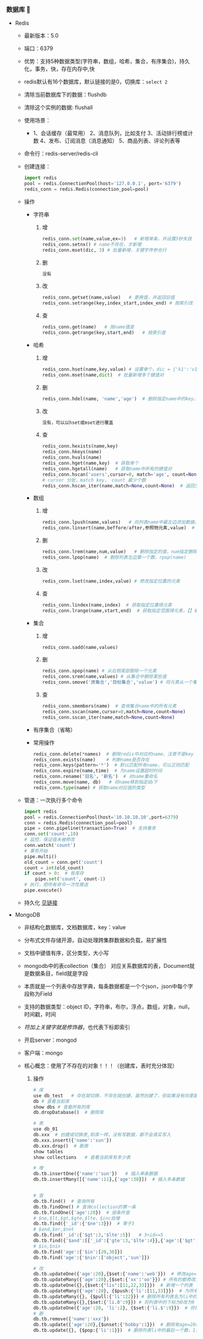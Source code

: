 ### 数据库 :black_flag:

- Redis

  - 最新版本：5.0

  - 端口：6379

  - 优势：支持5种数据类型(字符串，数组，哈希，集合，有序集合)，持久化，事务，快，存在内存中,快

  - redis默认有16个数据库，默认链接的是0，切换库：`select 2`

  - 清除当前数据库下的数据：flushdb

  - 清除这个实例的数据: flushall

  - 使用场景：

    - 1、会话缓存（最常用）
      2、消息队列，比如支付
      3、活动排行榜或计数
      4、发布、订阅消息（消息通知）
      5、商品列表、评论列表等

  - 命令行：redis-server/redis-cli

  - 创建连接：

    ```python
    import redis
    pool = redis.ConnectionPool(host='127.0.0.1', port='6379')
    redis_conn = redis.Redis(connection_pool=pool)
    ```

  - 操作

    - 字符串

       1. 增

          ```python
          redis_conn.set(name,value,ex=3)   # 新增单条，并设置3秒失效
          redis_conn.setnx() # name不存在，才新增
          redis_conn.mset(dic, 3) # 批量新增，关键字传参也行
          ```

      2. 删

         ```python
         没有
         ```

      3. 改

         ```python
         redis_conn.getset(name,value)   # 更换值，并返回旧值
         redis_conn.setrange(key,index_start,index_end) # 按索引改
         ```

      4. 查

         ```python
         redis_conn.get(name)   # 按name值查
         redis_conn.getrange(key,start,end)   # 按索引查
         ```

    - 哈希

      1. 增

         ```python
         redis_conn.hset(name,key,value) # 设置单个，dic = {'k1':'v1'},如果key存在，则修改
         redis_conn.mset(name,dict)  # 批量新增多个键值对
         ```

      2. 删

         ```python
         redis_conn.hdel(name, 'name','age')  # 删除指定name中的key，可以是多个key
         ```

      3. 改

         ```python
         没有，可以以hset或mset进行覆盖
         ```

      4. 查

         ```python
         redis_conn.hexists(name,key)
         redis_conn.hkeys(name)
         redis_conn.hvals(name)
         redis_conn.hget(name,key)  # 获取单个
         redis_conn.hgetall(name)   # 获取name中所有的键值对
         redis_conn.hscan('users',cursor=0, match='age', count=None)  # 数据量大，迭代获取数据
         # cursor 分批，match key， count 最少个数
         redis_conn.hscan_iter(name,match=None,count=None)  # 返回生成器
         ```

    - 数组

      1. 增

         ```python
         redis_conn.lpush(name,values)   # 向列表name中最左边添加数据，rpush最右边添加
         redis_conn.linsert(name,beffore/after,参照物元素,value)  # 向指定元素前后插入元素
         ```

      2. 删

         ```python
         redis_conn.lrem(name,num,value)   # 删除指定的值，num指定删除相同值得个数
         redis_conn.lpop(name)  # 删除列表左边第一个数，rpop(name)
         ```

      3. 改

         ```python
         redis_conn.lset(name,index,value) # 修改指定位置的元素
         ```

      4. 查

         ```python
         redis_conn.lindex(name,index)  # 获取指定位置得元素
         redis_conn.lrange(name,start,end)  # 获取指定范围得元素，【】索引前后包
         ```

    - 集合

      1. 增

         ```python
         redis_conn.sadd(name,values)
         ```

      2. 删

         ```python
         redis_conn.spop(name) # 从右侧尾部删除一个元素
         redis_conn.srem(name,values) # 从集合中删除某些值
         redis_conn.smove('原集合','目标集合','value') # 将元素从一个集合移到另一个集合
         ```

      3. 查

         ```python
         redis_conn.smembers(name)  # 查询集合name中的所有元素
         redis_conn.sscan(name,cursor=0,match=None,count=None)
         redis_conn.sscan_iter(name,match=None,count=None)
         ```

    - 有序集合（省略）

    - 常用操作

      ```python
      redis_conn.delete(*names)  # 删除redis中对应的name，注意不是key
      redis_conn.exists(name)    # 判断name是否存在
      redis_conn.keys(pattern='*')  # 默认匹配所有name，可以正则匹配
      redis_conn.expire(name,time)  # 为name设置超时时间
      redis_conn.rename('旧名'，'新名')  # 对name重命名
      redis_conn.move(name, db)   # 将name移到指定db下
      redis_conn.type(name) # 获取name对应值的类型
      ```

  - 管道：一次执行多个命令

    ```python
    import redis
    pool = redis.ConnectionPool(host='10.10.10.10',port=6379)
    conn = redis.Redis(connection_pool=pool)
    pipe = conn.pipeline(transaction=True)  # 支持事务
    conn.set('count',10)
    # 监控，保证值未被修改
    conn.watch('count')
    # 事务开始
    pipe.multi()
    old_count = conn.get('count')
    count = int(old_count)
    if count > 0:  # 有库存
        pipe.set('count', count-1)
    # 执行，把所有命令一次性推送
    pipe.execute()
    ```

  - 持久化 [见链接](https://blog.csdn.net/middleware2018/article/details/80355418)

- MongoDB

  - 非结构化数据库，文档数据库，key：value
  - 分布式文件存储开源，自动处理跨集群数据和负载，易扩展性
  - 文档中键值有序，区分类型，大小写
  - mongodb中的表collection（集合） 对应关系数据库的表，Document就是数据条目，field就是字段
  - 本质就是一个列表中存放字典，每条数据都是一个个json，json中每个字段称为Field
  - 支持的数据类型：object ID，字符串，布尔，浮点，数组，对象，null，时间戳，时间
  - $符加上关键字就是修饰器，$也代表下标即索引

  - 开启server：mongod

  - 客户端：mongo

  - 核心概念：使用了不存在的对象！！！（创建库，表时充分体现）

     1. 操作

        ```python
        # 库
        use db_test   # 存在就切换，不存在就创建，虽然创建了，但如果没有向里面写入数据，还是无效
        db # 查看当前库
        show dbs # 查看所有的库
        db.dropDatabase()  # 删除库
        
        # 表
        use db_01
        db.xxx  # 创建或切换表,和库一样，没有写数据，都不会真实写入
        db.xxx.insert({'name':'sun'})
        db.xxx.drop()  # 删表
        show tables
        show collections   # 查看当前库有多少表
        
        # 增
        db.tb.insertOne({'name':'sun'})   # 插入单条数据
        db.tb.insertMany([{'name':11},{'age':30}])  # 插入多条数据
        
        
        # 查
        db.tb.find()  # 查询所有
        db.tb.findOne() # 查询collection的第一条
        db.tb.findOne({'age':20})  # 按条件查
        # $ne,$lt,$gt,$gte,$lte，$inc自增
        db.tb.find({'_id':{'$ne':3}})  # 等于3
        # $and,$or,$not
        db.tb.find('_id':{'$gt':3,'$lte':5})   # 3<id<=5
        db.tb.find({'$and':[{'_id':{'gte':3,'$lte':4}},{'age':{'$gt':29}}]})
        # $in,$nin
        db.tb.find('age':{'$in':[20,30]})
        db.tb.find('age':{'$nin':['object','sun']})
        
        # 改
        db.tb.updateOne({'age':20},{$set:{'name':'web'}})  # 修改age=20的，第一条,只会改一条
        db.tb.updateMany({'age':20},{$set:{'xx':'oo'}}) # 所有的都修改，还是一样，没有就创建
        db.tb.updateOne({},{$set:{"lis":[11,22,33]}})  # 新增一个列表
        db.tb.updateMany({'age':20}, {$push:{'li':[11,33]}})  # 为所有age=20，都加一个列表
        db.tb.updateMany({}, {$pull:{'li':22}}) # 删除所有列表名为li中的元素22
        db.tb.updateMany({},{$set:{'li.0':9}}) # 将列表中的下标为0改为9
        db.tb.updateOne({'age':20, 'li':2}, {$set:{'li.$':9}})  # 将列表元素2改为9
        # 删
        db.tb.remove({'name':'xxx'})
        db.tb.update({'age':20},{$unset:{'hobby':1}})  # 删除有age=20的集合中hobby=1的字段
        db.tb.update({}, {$pop:{'li':1}})  # 删除列表li中的最后一个数，1，表示最后一个，-1表示第一个
        ```


